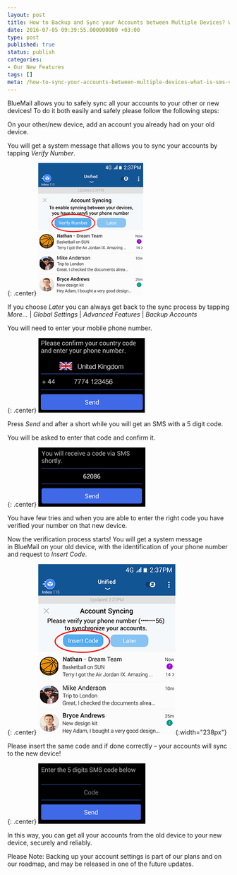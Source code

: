 ```yaml
---
layout: post
title: How to Backup and Sync your Accounts between Multiple Devices? What is SMS Verification?
date: 2016-07-05 09:39:55.000000000 +03:00
type: post
published: true
status: publish
categories:
- Our New Features
tags: []
meta: /how-to-sync-your-accounts-between-multiple-devices-what-is-sms-verification/
---
```


BlueMail allows you to safely sync all your accounts to your other or new devices! To do it both easily and safely please follow the following steps:

On your other/new device, add an account you already had on your old device.

You will get a system message that allows you to sync your accounts by tapping *Verify Number*.

{: .center}
![Thumb1](/assets/1_thumb-1.png)

If you choose *Later* you can always get back to the sync process by tapping *More...* \| *Global Settings* \| *Advanced Features* \| *Backup Accounts*

You will need to enter your mobile phone number.

{: .center}
![SMS](/assets/2_thumb.png)

Press *Send* and after a short while you will get an SMS with a 5 digit code.

You will be asked to enter that code and confirm it.

{: .center}
![SMS2](/assets/3.png)

You have few tries and when you are able to enter the right code you have verified your number on that new device.

Now the verification process starts! You will get a system message in BlueMail on your old device, with the identification of your phone number and request to *Insert Code*.

{: .center}
![Verification](/assets/4-1-2.png){:width="238px"}

Please insert the same code and if done correctly – your accounts will sync to the new device!

{: .center}
![Verification2](/assets/5.png)

In this way, you can get all your accounts from the old device to your new device, securely and reliably.

Please Note: Backing up your account settings is part of our plans and on our roadmap, and may be released in one of the future updates.